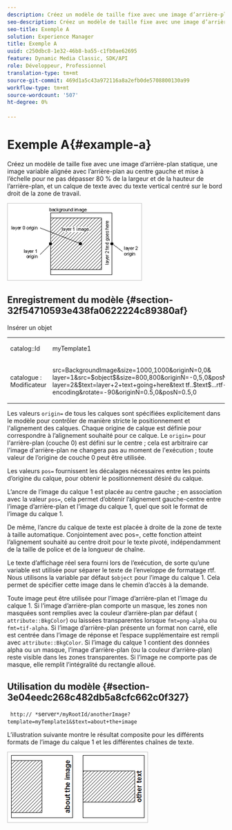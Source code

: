 ```yaml
---
description: Créez un modèle de taille fixe avec une image d’arrière-plan statique, une image variable alignée avec l’arrière-plan au centre gauche et mise à l’échelle pour ne pas dépasser 80 % de la largeur et de la hauteur de l’arrière-plan, et un calque de texte avec du texte vertical centré sur le bord droit de la zone de travail.
seo-description: Créez un modèle de taille fixe avec une image d’arrière-plan statique, une image variable alignée avec l’arrière-plan au centre gauche et mise à l’échelle pour ne pas dépasser 80 % de la largeur et de la hauteur de l’arrière-plan, et un calque de texte avec du texte vertical centré sur le bord droit de la zone de travail.
seo-title: Exemple A
solution: Experience Manager
title: Exemple A
uuid: c250dbc8-1e32-46b8-ba55-c1fb0ae62695
feature: Dynamic Media Classic, SDK/API
role: Développeur, Professionnel
translation-type: tm+mt
source-git-commit: 469d1a5c43a972116a8a2efb0de5708800130a99
workflow-type: tm+mt
source-wordcount: '507'
ht-degree: 0%

---
```



# Exemple A{#example-a}

Créez un modèle de taille fixe avec une image d’arrière-plan statique, une image variable alignée avec l’arrière-plan au centre gauche et mise à l’échelle pour ne pas dépasser 80 % de la largeur et de la hauteur de l’arrière-plan, et un calque de texte avec du texte vertical centré sur le bord droit de la zone de travail.

![](assets/examplea.png)

## Enregistrement du modèle {#section-32f54710593e438fa0622224c89380af}

Insérer un objet

<table id="simpletable_97ECA49445634F59B3F1D100412EFC70"> 
 <tr class="strow"> 
  <td class="stentry"> <p> <span class="codeph"> catalog::Id  </span> </p> </td> 
  <td class="stentry"> <p> <span class="codeph"> myTemplate1  </span> </p> </td> 
 </tr> 
 <tr class="strow"> 
  <td class="stentry"> <p> <span class="codeph"> catalogue : Modificateur  </span> </p> </td> 
  <td class="stentry"> <p> <span class="codeph"> src=BackgroundImage&amp;size=1000,1000&amp;originN=0,0&amp; layer=1&amp;src=$object$&amp;size=800,800&amp;originN=-0,5,0&amp;posN=-0,5,0&amp; layer=2&amp;$text=layer+2+text+going+here&amp;text tf..$text$...rtf-encoding&amp;rotate=-90&amp;originN=0.5,0&amp;posN=0.5,0  </span> </p> </td> 
 </tr> 
</table>

Les valeurs `origin=` de tous les calques sont spécifiées explicitement dans le modèle pour contrôler de manière stricte le positionnement et l&#39;alignement des calques. Chaque origine de calque est définie pour correspondre à l’alignement souhaité pour ce calque. Le `origin=` pour l&#39;arrière-plan (couche 0) est défini sur le centre ; cela est arbitraire car l&#39;image d&#39;arrière-plan ne changera pas au moment de l&#39;exécution ; toute valeur de l’origine de couche 0 peut être utilisée.

Les valeurs `pos=` fournissent les décalages nécessaires entre les points d’origine du calque, pour obtenir le positionnement désiré du calque.

L’ancre de l’image du calque 1 est placée au centre gauche ; en association avec la valeur `pos=`, cela permet d’obtenir l’alignement gauche-centre entre l’image d’arrière-plan et l’image du calque 1, quel que soit le format de l’image du calque 1.

De même, l’ancre du calque de texte est placée à droite de la zone de texte à taille automatique. Conjointement avec pos=, cette fonction atteint l’alignement souhaité au centre droit pour le texte pivoté, indépendamment de la taille de police et de la longueur de chaîne.

Le texte d’affichage réel sera fourni lors de l’exécution, de sorte qu’une variable est utilisée pour séparer le texte de l’enveloppe de formatage rtf. Nous utilisons la variable par défaut `$object` pour l’image du calque 1. Cela permet de spécifier cette image dans le chemin d’accès à la demande.

Toute image peut être utilisée pour l’image d’arrière-plan et l’image du calque 1. Si l’image d’arrière-plan comporte un masque, les zones non masquées sont remplies avec la couleur d’arrière-plan par défaut ( `attribute::BkgColor`) ou laissées transparentes lorsque `fmt=png-alpha` ou `fmt=tif-alpha`. Si l’image d’arrière-plan présente un format non carré, elle est centrée dans l’image de réponse et l’espace supplémentaire est rempli avec `attribute::BkgColor`. Si l’image du calque 1 contient des données alpha ou un masque, l’image d’arrière-plan (ou la couleur d’arrière-plan) reste visible dans les zones transparentes. Si l’image ne comporte pas de masque, elle remplit l’intégralité du rectangle alloué.

## Utilisation du modèle {#section-3e04eedc268c482db5a8cfc662c0f327}

` http:// *`server`*/myRootId/anotherImage?template=myTemplate1&$text=about+the+image`

L’illustration suivante montre le résultat composite pour les différents formats de l’image du calque 1 et les différentes chaînes de texte.

![](assets/exampleausing.png)

